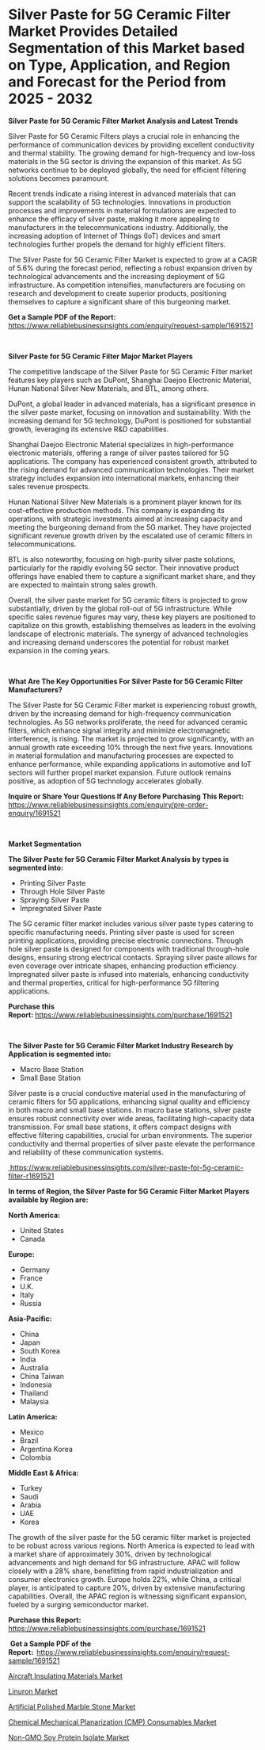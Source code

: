 <p><h1>Silver Paste for 5G Ceramic Filter Market Provides Detailed Segmentation of this Market based on Type, Application, and Region and Forecast for the Period from 2025 - 2032</h1></p><p><strong>Silver Paste for 5G Ceramic Filter Market Analysis and Latest Trends</strong></p>
<p><p>Silver Paste for 5G Ceramic Filters plays a crucial role in enhancing the performance of communication devices by providing excellent conductivity and thermal stability. The growing demand for high-frequency and low-loss materials in the 5G sector is driving the expansion of this market. As 5G networks continue to be deployed globally, the need for efficient filtering solutions becomes paramount. </p><p>Recent trends indicate a rising interest in advanced materials that can support the scalability of 5G technologies. Innovations in production processes and improvements in material formulations are expected to enhance the efficacy of silver paste, making it more appealing to manufacturers in the telecommunications industry. Additionally, the increasing adoption of Internet of Things (IoT) devices and smart technologies further propels the demand for highly efficient filters.</p><p>The Silver Paste for 5G Ceramic Filter Market is expected to grow at a CAGR of 5.6% during the forecast period, reflecting a robust expansion driven by technological advancements and the increasing deployment of 5G infrastructure. As competition intensifies, manufacturers are focusing on research and development to create superior products, positioning themselves to capture a significant share of this burgeoning market.</p></p>
<p><strong>Get a Sample PDF of the Report:&nbsp;</strong> <a href="https://www.reliablebusinessinsights.com/enquiry/request-sample/1691521?utm_campaign=116&utm_medium=2&utm_source=Github&utm_content=ia&utm_term=07012025&utm_id=silver-paste-for-5g-ceramic-filter">https://www.reliablebusinessinsights.com/enquiry/request-sample/1691521</a></p>
<p>&nbsp;</p>
<p><strong>Silver Paste for 5G Ceramic Filter Major Market Players</strong></p>
<p><p>The competitive landscape of the Silver Paste for 5G Ceramic Filter market features key players such as DuPont, Shanghai Daejoo Electronic Material, Hunan National Silver New Materials, and BTL, among others. </p><p>DuPont, a global leader in advanced materials, has a significant presence in the silver paste market, focusing on innovation and sustainability. With the increasing demand for 5G technology, DuPont is positioned for substantial growth, leveraging its extensive R&D capabilities.</p><p>Shanghai Daejoo Electronic Material specializes in high-performance electronic materials, offering a range of silver pastes tailored for 5G applications. The company has experienced consistent growth, attributed to the rising demand for advanced communication technologies. Their market strategy includes expansion into international markets, enhancing their sales revenue prospects.</p><p>Hunan National Silver New Materials is a prominent player known for its cost-effective production methods. This company is expanding its operations, with strategic investments aimed at increasing capacity and meeting the burgeoning demand from the 5G market. They have projected significant revenue growth driven by the escalated use of ceramic filters in telecommunications.</p><p>BTL is also noteworthy, focusing on high-purity silver paste solutions, particularly for the rapidly evolving 5G sector. Their innovative product offerings have enabled them to capture a significant market share, and they are expected to maintain strong sales growth.</p><p>Overall, the silver paste market for 5G ceramic filters is projected to grow substantially, driven by the global roll-out of 5G infrastructure. While specific sales revenue figures may vary, these key players are positioned to capitalize on this growth, establishing themselves as leaders in the evolving landscape of electronic materials. The synergy of advanced technologies and increasing demand underscores the potential for robust market expansion in the coming years.</p></p>
<p>&nbsp;</p>
<p><strong>What Are The Key Opportunities For Silver Paste for 5G Ceramic Filter Manufacturers?</strong></p>
<p><p>The Silver Paste for 5G Ceramic Filter market is experiencing robust growth, driven by the increasing demand for high-frequency communication technologies. As 5G networks proliferate, the need for advanced ceramic filters, which enhance signal integrity and minimize electromagnetic interference, is rising. The market is projected to grow significantly, with an annual growth rate exceeding 10% through the next five years. Innovations in material formulation and manufacturing processes are expected to enhance performance, while expanding applications in automotive and IoT sectors will further propel market expansion. Future outlook remains positive, as adoption of 5G technology accelerates globally.</p></p>
<p><strong>Inquire or Share Your Questions If Any Before Purchasing This Report:</strong> <a href="https://www.reliablebusinessinsights.com/enquiry/pre-order-enquiry/1691521?utm_campaign=116&utm_medium=2&utm_source=Github&utm_content=ia&utm_term=07012025&utm_id=silver-paste-for-5g-ceramic-filter">https://www.reliablebusinessinsights.com/enquiry/pre-order-enquiry/1691521</a></p>
<p>&nbsp;</p>
<p><strong>Market Segmentation</strong></p>
<p><strong>The Silver Paste for 5G Ceramic Filter Market Analysis by types is segmented into:</strong></p>
<p><ul><li>Printing Silver Paste</li><li>Through Hole Silver Paste</li><li>Spraying Silver Paste</li><li>Impregnated Silver Paste</li></ul></p>
<p><p>The 5G ceramic filter market includes various silver paste types catering to specific manufacturing needs. Printing silver paste is used for screen printing applications, providing precise electronic connections. Through hole silver paste is designed for components with traditional through-hole designs, ensuring strong electrical contacts. Spraying silver paste allows for even coverage over intricate shapes, enhancing production efficiency. Impregnated silver paste is infused into materials, enhancing conductivity and thermal properties, critical for high-performance 5G filtering applications.</p></p>
<p><strong>Purchase this Report:&nbsp;</strong><a href="https://www.reliablebusinessinsights.com/purchase/1691521?utm_campaign=116&utm_medium=2&utm_source=Github&utm_content=ia&utm_term=07012025&utm_id=silver-paste-for-5g-ceramic-filter">https://www.reliablebusinessinsights.com/purchase/1691521</a></p>
<p>&nbsp;</p>
<p><strong>The Silver Paste for 5G Ceramic Filter Market Industry Research by Application is segmented into:</strong></p>
<p><ul><li>Macro Base Station</li><li>Small Base Station</li></ul></p>
<p><p>Silver paste is a crucial conductive material used in the manufacturing of ceramic filters for 5G applications, enhancing signal quality and efficiency in both macro and small base stations. In macro base stations, silver paste ensures robust connectivity over wide areas, facilitating high-capacity data transmission. For small base stations, it offers compact designs with effective filtering capabilities, crucial for urban environments. The superior conductivity and thermal properties of silver paste elevate the performance and reliability of these communication systems.</p></p>
<p><a href="https://www.reliablebusinessinsights.com/silver-paste-for-5g-ceramic-filter-r1691521?utm_campaign=116&utm_medium=2&utm_source=Github&utm_content=ia&utm_term=07012025&utm_id=silver-paste-for-5g-ceramic-filter">&nbsp;https://www.reliablebusinessinsights.com/silver-paste-for-5g-ceramic-filter-r1691521</a></p>
<p><strong>In terms of Region, the Silver Paste for 5G Ceramic Filter Market Players available by Region are:</strong></p>
<p>
    <p> <strong> North America: </strong>
        <ul>
            <li>United States</li>
            <li>Canada</li>
        </ul>
        </p> 
    <p> <strong> Europe: </strong>
        <ul>
            <li>Germany</li>
            <li>France</li>
            <li>U.K.</li>
            <li>Italy</li>
            <li>Russia</li>
        </ul>
        </p> 
    <p> <strong> Asia-Pacific: </strong>
        <ul>
            <li>China</li>
            <li>Japan</li>
            <li>South Korea</li>
            <li>India</li>
            <li>Australia</li>
            <li>China Taiwan</li>
            <li>Indonesia</li>
            <li>Thailand</li>
            <li>Malaysia</li>
        </ul>
        </p> 
    <p> <strong> Latin America: </strong>
        <ul>
            <li>Mexico</li>
            <li>Brazil</li>
            <li>Argentina Korea</li>
            <li>Colombia</li>
        </ul>
        </p> 
    <p> <strong> Middle East & Africa: </strong>
        <ul>
            <li>Turkey</li>
            <li>Saudi</li>
            <li>Arabia</li>
            <li>UAE</li>
            <li>Korea</li>
        </ul>
    </p>
    </p>
<p><p>The growth of the silver paste for the 5G ceramic filter market is projected to be robust across various regions. North America is expected to lead with a market share of approximately 30%, driven by technological advancements and high demand for 5G infrastructure. APAC will follow closely with a 28% share, benefitting from rapid industrialization and consumer electronics growth. Europe holds 22%, while China, a critical player, is anticipated to capture 20%, driven by extensive manufacturing capabilities. Overall, the APAC region is witnessing significant expansion, fueled by a surging semiconductor market.</p></p>
<p><strong>Purchase this Report: </strong><a href="https://www.reliablebusinessinsights.com/purchase/1691521?utm_campaign=116&utm_medium=2&utm_source=Github&utm_content=ia&utm_term=07012025&utm_id=silver-paste-for-5g-ceramic-filter">https://www.reliablebusinessinsights.com/purchase/1691521</a></p>
<p>&nbsp;<strong>Get a Sample PDF of the Report:&nbsp;&nbsp;</strong><a href="https://www.reliablebusinessinsights.com/enquiry/request-sample/1691521?utm_campaign=116&utm_medium=2&utm_source=Github&utm_content=ia&utm_term=07012025&utm_id=silver-paste-for-5g-ceramic-filter">https://www.reliablebusinessinsights.com/enquiry/request-sample/1691521</a></p>
<p><strong></strong></p>
<p><p><a href="https://github.com/kimberjam0i/Market-Research-Report-List-1/blob/main/aircraft-insulating-materials-market.md?utm_campaign=116&utm_medium=2&utm_source=Github&utm_content=ia&utm_term=07012025&utm_id=silver-paste-for-5g-ceramic-filter">Aircraft Insulating Materials Market</a></p><p><a href="https://github.com/osbornrdaflalo/Market-Research-Report-List-1/blob/main/linuron-market.md?utm_campaign=116&utm_medium=2&utm_source=Github&utm_content=ia&utm_term=07012025&utm_id=silver-paste-for-5g-ceramic-filter">Linuron Market</a></p><p><a href="https://github.com/lashaunm5st/Market-Research-Report-List-1/blob/main/artificial-polished-marble-stone-market.md?utm_campaign=116&utm_medium=2&utm_source=Github&utm_content=ia&utm_term=07012025&utm_id=silver-paste-for-5g-ceramic-filter">Artificial Polished Marble Stone Market</a></p><p><a href="https://github.com/ElviraLeka1962/Market-Research-Report-List-1/blob/main/chemical-mechanical-planarization-cmp-consumables-market.md?utm_campaign=116&utm_medium=2&utm_source=Github&utm_content=ia&utm_term=07012025&utm_id=silver-paste-for-5g-ceramic-filter">Chemical Mechanical Planarization (CMP) Consumables Market</a></p><p><a href="https://github.com/antonioc6hal/Market-Research-Report-List-1/blob/main/non-gmo-soy-protein-isolate-market.md?utm_campaign=116&utm_medium=2&utm_source=Github&utm_content=ia&utm_term=07012025&utm_id=silver-paste-for-5g-ceramic-filter">Non-GMO Soy Protein Isolate Market</a></p></p>